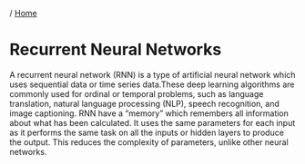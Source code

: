 / [Home](index.md)

# Recurrent Neural Networks

A recurrent neural network (RNN) is a type of artificial neural network which uses sequential data or time series data.These deep learning algorithms are commonly used for ordinal or temporal problems, such as language translation, natural language processing (NLP), speech recognition, and image captioning. RNN have a “memory” which remembers all information about what has been calculated. It uses the same parameters for each input as it performs the same task on all the inputs or hidden layers to produce the output. This reduces the complexity of parameters, unlike other neural networks.
